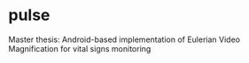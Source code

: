 pulse
=====

Master thesis: Android-based implementation of Eulerian Video Magnification for vital signs monitoring